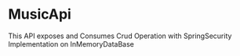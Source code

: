 # MusicApi
This API exposes and Consumes Crud Operation with SpringSecurity Implementation on InMemoryDataBase
